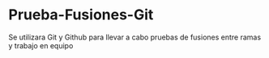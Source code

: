 # Prueba-Fusiones-Git
Se utilizara Git y Github para llevar a cabo pruebas de fusiones entre ramas y trabajo en equipo
